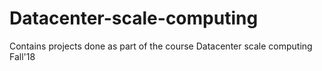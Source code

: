 # Datacenter-scale-computing
Contains projects done as part of the course Datacenter scale computing Fall'18
